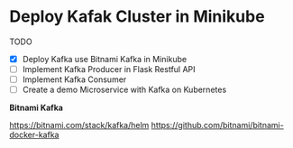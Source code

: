 # Deploy Kafak Cluster in Minikube

TODO

- [x] Deploy Kafka use Bitnami Kafka in Minikube 
- [ ] Implement Kafka Producer in Flask Restful API
- [ ] Implement Kafka Consumer
- [ ] Create a demo Microservice with Kafka on Kubernetes 

**Bitnami Kafka**

https://bitnami.com/stack/kafka/helm
https://github.com/bitnami/bitnami-docker-kafka